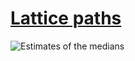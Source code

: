 # [Lattice paths][0]

![Estimates of the medians][1]

[0]: https://projecteuler.net/problem=15
[1]: https://rawgit.com/japaric/euler_criterion.rs/master/plots/015.svg
